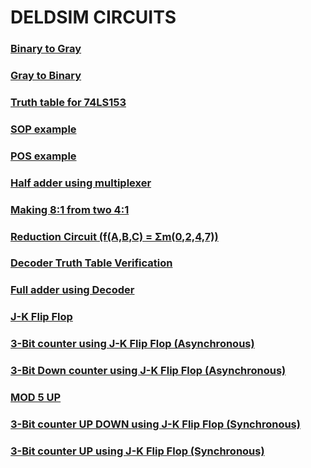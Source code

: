 # DELDSIM CIRCUITS
### [Binary to Gray](https://www.deldsim.com/ugc-c14113969/)
### [Gray to Binary](https://www.deldsim.com/ugc-c1e113997/)
### [Truth table for 74LS153](https://www.deldsim.com/ugc-c1a12053n)
### [SOP example](https://www.deldsim.com/ugc-c11012100z)
### [POS example](https://www.deldsim.com/ugc-c1s12104z)
### [Half adder using multiplexer](https://www.deldsim.com/ugc-c19120852)
### [Making 8:1 from two 4:1](https://www.deldsim.com/ugc-c13121313)
### [Reduction Circuit (f(A,B,C) = Σm(0,2,4,7))](https://www.deldsim.com/ugc-c1z12242d)
### [Decoder Truth Table Verification](https://www.deldsim.com/ugc-c1c14144p/)
###	[Full adder using Decoder](https://www.deldsim.com/ugc-c13141498)
### [J-K Flip Flop](https://www.deldsim.com/ugc-c1814151p)
### [3-Bit counter using J-K Flip Flop (Asynchronous)](https://www.deldsim.com/ugc-c1o14228b)
### [3-Bit Down counter using J-K Flip Flop (Asynchronous)](https://www.deldsim.com/ugc-c1m14248y)
### [MOD 5 UP](https://www.deldsim.com/ugc-c1g14320o)
### [3-Bit counter UP DOWN using J-K Flip Flop (Synchronous)](https://www.deldsim.com/ugc-c1h17187j/)
### [3-Bit counter UP using J-K Flip Flop (Synchronous)](https://www.deldsim.com/ugc-c1317116v/)
